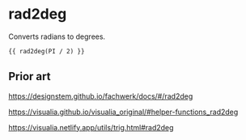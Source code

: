 # rad2deg

Converts radians to degrees.

```md
{{ rad2deg(PI / 2) }}
```

## Prior art

https://designstem.github.io/fachwerk/docs/#/rad2deg

https://visualia.github.io/visualia_original/#helper-functions_rad2deg

https://visualia.netlify.app/utils/trig.html#rad2deg
